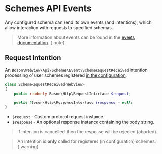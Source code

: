 
# Schemes API Events

<primary-label ref="events"/>
<show-structure for="chapter" depth="2"/>

Any configured schema can send its own events (and intentions), which allow 
interaction with requests to specified schemas.


> More information about events can be found in the <a href="events.md">events 
> documentation</a>.
{.note}

## Request Intention

An `Boson\WebView\Api\Schemes\Event\SchemeRequestReceived` intention processing of user schemes
registered [in the configuration](application-configuration.md#intercepted-schemes).

```php
class SchemeRequestReceived<WebView> 
{
    public readonly Boson\Http\RequestInterface $request;
    
    public ?Boson\Http\ResponseInterface $response = null;
}
```

- `$request` - Custom protocol request instance.
- `$response` - An optional response instance containing the body string.


> If intention is cancelled, then the response will be rejected (aborted).


> An intention is **only** called for registered (in configuration) schemes.
{.warning}